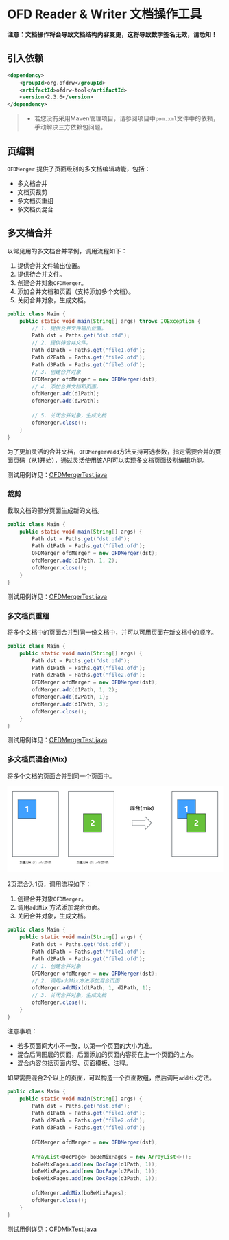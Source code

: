 # OFD Reader & Writer 文档操作工具

**注意：文档操作将会导致文档结构内容变更，这将导致数字签名无效，请悉知！**

## 引入依赖

```xml
<dependency>
    <groupId>org.ofdrw</groupId>
    <artifactId>ofdrw-tool</artifactId>
    <version>2.3.6</version>
</dependency>
```

> - 若您没有采用Maven管理项目，请参阅项目中`pom.xml`文件中的依赖，手动解决三方依赖包问题。


## 页编辑

`OFDMerger` 提供了页面级别的多文档编辑功能，包括：

- 多文档合并
- 文档页裁剪
- 多文档页重组
- 多文档页混合

## 多文档合并

以常见用的多文档合并举例，调用流程如下：

1. 提供合并文件输出位置。
2. 提供待合并文件。
3. 创建合并对象`OFDMerger`。
4. 添加合并文档和页面（支持添加多个文档）。
5. 关闭合并对象，生成文档。

```java
public class Main {
    public static void main(String[] args) throws IOException {
        // 1. 提供合并文件输出位置。
        Path dst = Paths.get("dst.ofd");
        // 2. 提供待合并文件。
        Path d1Path = Paths.get("file1.ofd");
        Path d2Path = Paths.get("file2.ofd");
        Path d3Path = Paths.get("file3.ofd");
        // 3. 创建合并对象
        OFDMerger ofdMerger = new OFDMerger(dst);
        // 4. 添加合并文档和页面。
        ofdMerger.add(d1Path);
        ofdMerger.add(d2Path);
        
        // 5. 关闭合并对象，生成文档
        ofdMerger.close();
    }
}
```

为了更加灵活的合并文档，`OFDMerger#add`方法支持可选参数，指定需要合并的页面页码（从1开始），通过灵活使用该API可以实现多文档页面级别编辑功能。

测试用例详见：[OFDMergerTest.java](./src/test/java/org/ofdrw/tool/merge/OFDMergerTest.java)


### 裁剪

截取文档的部分页面生成新的文档。

```java
public class Main {
    public static void main(String[] args) {
        Path dst = Paths.get("dst.ofd");
        Path d1Path = Paths.get("file1.ofd");
        OFDMerger ofdMerger = new OFDMerger(dst);
        ofdMerger.add(d1Path, 1, 2);
        ofdMerger.close();
    }
}
```

测试用例详见：[OFDMergerTest.java](./src/test/java/org/ofdrw/tool/merge/OFDMergerTest.java)


### 多文档页重组

将多个文档中的页面合并到同一份文档中，并可以可用页面在新文档中的顺序。

```java
public class Main {
    public static void main(String[] args) {
        Path dst = Paths.get("dst.ofd");
        Path d1Path = Paths.get("file1.ofd");
        Path d2Path = Paths.get("file2.ofd");
        OFDMerger ofdMerger = new OFDMerger(dst);
        ofdMerger.add(d1Path, 1, 2);
        ofdMerger.add(d2Path, 1);
        ofdMerger.add(d1Path, 3);
        ofdMerger.close();
    }
}
```

测试用例详见：[OFDMergerTest.java](./src/test/java/org/ofdrw/tool/merge/OFDMergerTest.java)


### 多文档页混合(Mix)

将多个文档的页面合并到同一个页面中。

![页面混合](./doc/img/页面混合.png)

2页混合为1页，调用流程如下：

1. 创建合并对象`OFDMerger`。
2. 调用`addMix` 方法添加混合页面。
3. 关闭合并对象，生成文档。

```java
public class Main {
    public static void main(String[] args) {
        Path dst = Paths.get("dst.ofd");
        Path d1Path = Paths.get("file1.ofd");
        Path d2Path = Paths.get("file2.ofd");
        // 1. 创建合并对象
        OFDMerger ofdMerger = new OFDMerger(dst);
        // 2. 调用addMix方法添加混合页面
        ofdMerger.addMix(d1Path, 1, d2Path, 1);
        // 3. 关闭合并对象，生成文档
        ofdMerger.close();
    }
}
```


注意事项：

- 若多页面间大小不一致，以第一个页面的大小为准。
- 混合后同图层的页面，后面添加的页面内容将在上一个页面的上方。
- 混合内容包括页面内容、页面模板、注释。


如果需要混合2个以上的页面，可以构造一个页面数组，然后调用`addMix`方法。

```java
public class Main {
    public static void main(String[] args) {
        Path dst = Paths.get("dst.ofd");
        Path d1Path = Paths.get("file1.ofd");
        Path d2Path = Paths.get("file2.ofd");
        Path d3Path = Paths.get("file3.ofd");
        
        OFDMerger ofdMerger = new OFDMerger(dst);
        
        ArrayList<DocPage> boBeMixPages = new ArrayList<>();
        boBeMixPages.add(new DocPage(d1Path, 1));
        boBeMixPages.add(new DocPage(d2Path, 1));
        boBeMixPages.add(new DocPage(d3Path, 1));
        
        ofdMerger.addMix(boBeMixPages);
        ofdMerger.close();
    }
}
```

测试用例详见：[OFDMixTest.java](./src/test/java/org/ofdrw/tool/merge/OFDMixTest.java)
